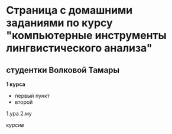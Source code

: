 # Страница с домашними заданиями по курсу "компьютерные инструменты лингвистического анализа" 
## студентки Волковой Тамары
**1 курса**
- первый пункт
- второй

1.ура
2.му

*курсив*
